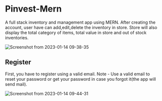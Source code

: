 # Pinvest-Mern
A full stack inventory and management app using MERN. After creating the account, user have can add,edit,delete the inventory in store. Store will also display the total category of items, total value in store and out of stock inventories.

![Screenshot from 2023-01-14 09-38-35](https://user-images.githubusercontent.com/63155782/212449995-2466cea2-dc49-472d-a7be-2683b78922b2.png)

## Register
First, you have to register using a valid email. 
Note - Use a valid email to reset your password or get your password in case you forgot it(the app will send mail).

![Screenshot from 2023-01-14 09-44-31](https://user-images.githubusercontent.com/63155782/212450168-ac6e3095-f7ad-4ff6-82dc-d607b7aec03a.png)
